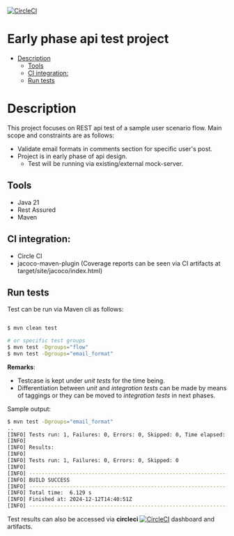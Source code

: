 [![CircleCI](https://dl.circleci.com/status-badge/img/circleci/WpmyY8VXzpWRMEk9MTHKSj/DMYCCyeQyD2fAwHXcQ3Ysi/tree/main.svg?style=svg&circle-token=CCIPRJ_B7JipfsFwKV2fyTFXaSBL_7ac271ffaa0f7ea8d1e7872ca9874338894b88f7)](https://dl.circleci.com/status-badge/redirect/circleci/WpmyY8VXzpWRMEk9MTHKSj/DMYCCyeQyD2fAwHXcQ3Ysi/tree/main)

# Early phase api test project

- [Description](#description)
  - [Tools](#tools)
  - [CI integration:](#ci-integration)
  - [Run tests](#run-tests)

# Description

This project focuses on REST api test of a sample user scenario flow. 
Main scope and constraints are as follows:
  - Validate email formats in comments section for specific user's post.
  - Project is in early phase of api design. 
    - Test will be running via existing/external mock-server.

## Tools

- Java 21
- Rest Assured
- Maven

## CI integration:

- Circle CI
- jacoco-maven-plugin (Coverage reports can be seen via CI artifacts at target/site/jacoco/index.html)

## Run tests

Test can be run via Maven cli as follows:

```bash

$ mvn clean test

# or specific test groups
$ mvn test -Dgroups="flow"
$ mvn test -Dgroups="email_format"

```
**Remarks**: 
- Testcase is kept under _unit tests_ for the time being.
- Differentiation between _unit_ and _integration tests_ can be made by means of taggings or they can be moved to _integration tests_ in next phases.

Sample output:
```bash
$ mvn test -Dgroups="email_format"
..
[INFO] Tests run: 1, Failures: 0, Errors: 0, Skipped: 0, Time elapsed: 2.249 s -- in com.draft.apitest.EmailsInCommentsValidityTest
[INFO] 
[INFO] Results:
[INFO] 
[INFO] Tests run: 1, Failures: 0, Errors: 0, Skipped: 0
[INFO] 
[INFO] ------------------------------------------------------------------------
[INFO] BUILD SUCCESS
[INFO] ------------------------------------------------------------------------
[INFO] Total time:  6.129 s
[INFO] Finished at: 2024-12-12T14:40:51Z
[INFO] ------------------------------------------------------------------------

```
Test results can also be accessed via **circleci** [![CircleCI](https://dl.circleci.com/status-badge/img/circleci/WpmyY8VXzpWRMEk9MTHKSj/DMYCCyeQyD2fAwHXcQ3Ysi/tree/main.svg?style=svg&circle-token=CCIPRJ_B7JipfsFwKV2fyTFXaSBL_7ac271ffaa0f7ea8d1e7872ca9874338894b88f7)](https://dl.circleci.com/status-badge/redirect/circleci/WpmyY8VXzpWRMEk9MTHKSj/DMYCCyeQyD2fAwHXcQ3Ysi/tree/main) dashboard and artifacts.